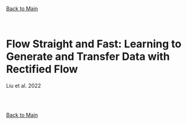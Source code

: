 [Back to Main](../../../main.md)

<br>

# Flow Straight and Fast: Learning to Generate and Transfer Data with Rectified Flow
Liu et al. 2022




<br><br>

[Back to Main](../../../main.md)